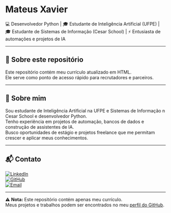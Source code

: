 # Mateus Xavier

💻 Desenvolvedor Python | 🎓 Estudante de Inteligência Artificial (UFPE) | 🎓 Estudante de Sistemas de Informação (Cesar School) | ⚡ Entusiasta de automações e projetos de IA

---

## 📄 Sobre este repositório
Este repositório contém meu currículo atualizado em HTML.  
Ele serve como ponto de acesso rápido para recrutadores e parceiros.

---

## 🧑 Sobre mim
Sou estudante de Inteligência Artificial na UFPE e Sistemas de Informação n Cesar School e desenvolvedor Python.  
Tenho experiência em projetos de automação, bancos de dados e construção de assistentes de IA.  
Busco oportunidades de estágio e projetos freelance que me permitam crescer e aplicar meus conhecimentos.

---

## 📬 Contato
[![LinkedIn](https://img.shields.io/badge/LinkedIn-Profile-blue)](https://www.linkedin.com/in/mateus-xavier-25265a340/)  
[![GitHub](https://img.shields.io/badge/GitHub-mateusxavierr-black)](https://github.com/mateusxavierr)  
[![Email](https://img.shields.io/badge/Email-mateus07x%40gmail.com-red)](mailto:mateus07x@gmail.com)

---

⚠️ **Nota:** Este repositório contém apenas meu currículo.  
Meus projetos e trabalhos podem ser encontrados no meu [perfil do GitHub](https://github.com/mateusxavierr).

